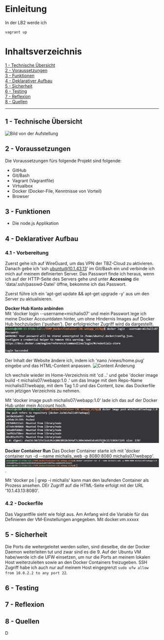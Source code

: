 # Einleitung
In der LB2 werde ich 
```shell
vagrant up
```

# Inhaltsverzeichnis
[1 - Technische Übersicht](#1---technische-übersicht)\
[2 - Voraussetzungen](#2---voraussetzungen)\
[3 - Funktionen](#3---funktionen)\
[4 - Deklarativer Aufbau](#4---deklarativer-aufbau)\
[5 - Sicherheit](#5---sicherheit)\
[6 - Testing](#6---testing)\
[7 - Reflexion](#7---reflexion)\
[8 - Quellen](#8---quellen)

--------

## 1 - Technische Übersicht
![Bild von der Aufstellung]()


## 2 - Voraussetzungen
Die Voraussetzungen fürs folgende Projekt sind folgende:

- GitHub
- Git/Bash
- Vagrant (Vagrantfile)
- Virtualbox
- Docker (Docker-File, Kenntnisse von Vorteil)
- Browser

## 3 - Funktionen
- Die node.js Applikation

## 4 - Deklarativer Aufbau
### 4.1 - Vorbereitung
Zuerst gehe ich auf WireGuard, um das VPN der TBZ-Cloud zu aktivieren. Danach gebe ich 'ssh ubuntu@10.1.43.13' im Git/Bash ein und verbinde ich mich auf meinem definierten Server. Das Passwort finde ich heraus, wenn ich auf der HTTP-Seite des Servers gehe und unter **Accessing** die 'data/.ssh/passwd-Datei' öffne, bekomme ich das Passwort.

Zuerst führe ich ein 'apt-get update && apt-get upgrade -y' aus um den Server zu aktualisieren.

**Docker Hub Konto anbinden**<br>
Mit 'docker login --username=michalis07' und mein Passwort lege ich meine Docker Accountdaten hinter, um ohne Hindernis Images auf Docker Hub hochzuladen ('pushen'). Der erfolgreicher Zugriff wird da dargestellt. ![Erfolgreicher Zugriff](/LB2/Bilder/Docker_Account_Erfolg.png)

Der Inhalt der Website ändere ich, indem ich 'nano /views/home.pug' eingebe und das HTML-Content anpassen. ![Content Änderung](/LB2/Bilder/Content_Änderung.png)

Ich wechsle wieder im Home-Verzeichnis mit 'cd ..' und gebe 'docker image build -t michalis07/webapp:1.0 .' um das Image mit dem Repo-Name michalis07/webapp, mit dem Tag 1.0 und das Content, bzw. das Dockerfile vom jetzigen Verzeichnis zu nehmen.

Mit 'docker image push michalis07/webapp:1.0' lade ich das auf der Docker Hub unter mein Account hoch.![](/LB2/Bilder/Docker_Hub_Push.png)

**Docker Container Run**
Das Docker Container starte ich mit 'docker container run -d --name michalis_web -p 8080:8080 michalis07/webapp'. ![](/LB2/Bilder/Docker_Web_App_Run.png).

Mit 'docker ps | grep -i michalis' kann man den laufenden Container als Prozess ansehen. DEr Zugriff auf die HTML-Seite erfolgt mit der URL '10.1.43.13:8080'.


### 4.2 - Dockerfile
Das Vagrantfile sieht wie folgt aus. Am Anfang wird die Variable für das Definieren der VM-Einstellungen angegeben. Mit docker.vm.xxxxx

## 5 - Sicherheit
Die Ports die weitergeleitet werden sollen, sind dieselbe, die der Docker Daemon weiterleiten tut und zwar sind es die 9. Auf der Ubuntu VM habe/werde ich die UFW einsetzen, um nur die Ports an meinem lokalen Host weiterzuleiten sowie an den Docker Containers freizugeben. SSH Zugriff habe ich auch nur auf meinem Host eingegrenzt `sudo ufw allow from 10.0.2.2 to any port 22`.


## 6 - Testing


## 7 - Reflexion

## 8 - Quellen
D
